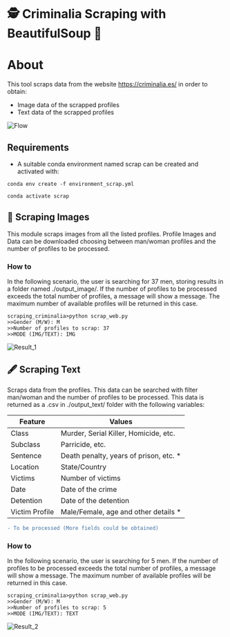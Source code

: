 # 🕵 Criminalia Scraping with BeautifulSoup 🥣	

# About

This tool scraps data from the website https://criminalia.es/ in order to obtain:

- Image data of the scrapped profiles
- Text data of the scrapped profiles

![Flow](https://github.com/Razwand/scraping_data_criminalia/blob/main/images/flow_search.PNG)

## Requirements
- A suitable conda environment named scrap can be created and activated with:

```console
conda env create -f environment_scrap.yml
```
```console
conda activate scrap
```

## 👤 Scraping Images

This module scraps images from all the listed profiles. 
Profile Images and Data can be downloaded choosing between man/woman profiles and the number of profiles to be processed.

### How to

In the following scenario, the user is searching for 37 men, storing results in a folder named ./output_image/. If the number of profiles to be processed exceeds the total number of profiles, a message will show a message. The maximum number of available profiles will be returned in this case.

```console
scraping_criminalia>python scrap_web.py
>>Gender (M/W): M
>>Number of profiles to scrap: 37
>>MODE (IMG/TEXT): IMG
```


![Result_1](https://github.com/Razwand/scraping_data_criminalia/blob/main/images/result_scrap_img.PNG)


## 🖋 Scraping Text

Scraps data from the profiles. This data can be searched with filter man/woman and the number of profiles to be processed.
This data is returned as a .csv in ./output_text/ folder with the following variables:

| Feature             | Values                                                                |
| ----------------- | ------------------------------------------------------------------ |
| Class | Murder, Serial Killer, Homicide, etc.|
| Subclass | Parricide, etc. |
| Sentence | Death penalty, years of prison, etc. * |
| Location| State/Country |
| Victims| Number of victims |
|Date|Date of the crime|
|Detention|Date of the detention|
|Victim Profile| Male/Female, age and other details *|

```diff
- To be processed (More fields could be obtained)
```

### How to

In the following scenario, the user is searching for 5 men. If the number of profiles to be processed exceeds the total number of profiles, a message will show a message. The maximum number of available profiles will be returned in this case.

```console
scraping_criminalia>python scrap_web.py
>>Gender (M/W): M
>>Number of profiles to scrap: 5
>>MODE (IMG/TEXT): TEXT
```

![Result_2](https://github.com/Razwand/scraping_data_criminalia/blob/main/images/table.PNG)
